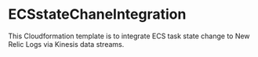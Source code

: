# ECSstateChaneIntegration
This Cloudformation template is to integrate ECS task state change to New Relic Logs via Kinesis data streams.
